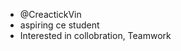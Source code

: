 - @CreactickVin
- aspiring ce student
- Interested in collobration, Teamwork

<!---
CreactickVin/CreactickVin is a ✨ special ✨ repository because its `README.md` (this file) appears on your GitHub profile.
You can click the Preview link to take a look at your changes.
--->
